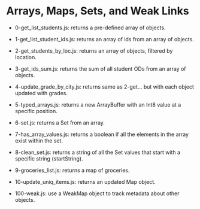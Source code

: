 # Arrays, Maps, Sets, and Weak Links

* 0-get_list_students.js: returns a pre-defined array of objects.

* 1-get_list_student_ids.js: returns an array of ids from an array of objects.

* 2-get_students_by_loc.js: returns an array of objects, filtered by location.

* 3-get_ids_sum.js: returns the sum of all student ODs from an array of objects.

* 4-update_grade_by_city.js: returns same as 2-get... but with each object updated with grades.

* 5-typed_arrays.js: returns a new ArrayBuffer with an Int8 value at a specific position.

* 6-set.js: returns a Set from an array.

* 7-has_array_values.js: returns a boolean if all the elements in the array exist within the set.

* 8-clean_set.js: returns a string of all the Set values that start with a specific string (startString).

* 9-groceries_list.js: returns a map of groceries.

* 10-update_uniq_items.js: returns an updated Map object.

* 100-weak.js: use a WeakMap object to track metadata about other objects.
